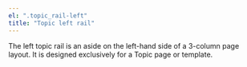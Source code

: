 ```yaml
---
el: ".topic_rail-left"
title: "Topic left rail"
---
```


The left topic rail is an aside on the left-hand side of a 3-column page layout. It is designed exclusively for a Topic page or template.
